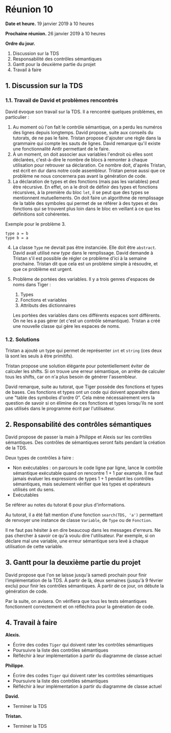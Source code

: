 # Réunion 10

**Date et heure.** 19 janvier 2019 à 10 heures

**Prochaine réunion.** 26 janvier 2019 à 10 heures

**Ordre du jour.**

1. Discussion sur la TDS
2. Responsabilité des contrôles sémantiques
3. Gantt pour la deuxième partie du projet
4. Travail à faire

## 1. Discussion sur la TDS

### 1.1. Travail de David et problèmes rencontrés

David évoque son travail sur la TDS. Il a rencontré quelques problèmes, en particulier :

1. Au moment où l'on fait le contrôle sémantique, on a perdu les numéros des lignes depuis longtemps. David propose, suite aux conseils du tutorats, de ne pas le faire. Tristan propose d'ajouter une règle dans la grammaire qui compte les sauts de lignes. David remarque qu'il existe une fonctionnalité Antlr permettant de le faire.
2. À un moment, on doit associer aux variables l'endroit où elles sont déclarées, c'est-à-dire le nombre de blocs à remonter à chaque utilisation pour retrouver sa déclaration. Ce nombre doit, d'après Tristan, est écrit en dur dans notre code assembleur. Tristan pense aussi que ce problème ne nous concernera pas avant la génération de code.
3. La déclaration de types et des fonctions (mais pas les variables) peut être récursive. En effet, on a le droit de définir des types et fonctions récursives, à la première du bloc `let`, il se peut que des types se mentionnent mutuellements. On doit faire un algorithme de remplissage de la table des symboles qui permet de se référer à des types et des fonctions qui se trouvent plus loin dans le bloc en veillant à ce que les définitions soit cohérentes.

Exemple pour le problème 3.

```tiger
type a = b
type b = a
```

4. La classe `Type` ne devrait pas être instanciée. Elle doit être `abstract`. David avait utilisé *new type* dans le remplissage. David demande à Tristan s'il est possible de régler ce problème d'ici à la semaine prochaine. Tristan dit que cela est un problème simple à résoudre, et que ce problème est urgent. 

5. Problème de portées des variables. Il y a trois genres d'espaces de noms dans Tiger : 

   1. Types
   2. Fonctions et variables
   3. Attributs des dictionnaires

   Les portées des variables dans ces différents espaces sont différents. On ne les a pas gérer (et c'est un contrôle sémantique). Tristan a créé une nouvelle classe qui gère les espaces de noms.

### 1.2. Solutions

Tristan a ajouté un type qui permet de représenter `int` et `string` (ces deux là sont les seuls à être primitifs).

Tristan propose une solution élégante pour potentiellement éviter de calculer les shifts. Si on trouve une erreur sémantique, on arrête de calculer tous les shifts, car on n'a plus besoin de générer l'assembleur.

David remarque, suite au tutorat, que Tiger possède des fonctions et types de bases. Ces fonctions et types ont un code qui doivent apparaître dans une "table des symboles d'ordre 0". Cela mène nécessairement vers la question de savoir si on élimine de ces fonctions et types lorsqu'ils ne sont pas utilisés dans le programme écrit par l'utilisateur.

## 2. Responsabilité des contrôles sémantiques

David propose de passer la main à Philippe et Alexis sur les contrôles sémantiques. Des contrôles de sémantiques seront faits pendant la création de la TDS.

Deux types de contrôles à faire :

- Non exécutables : on parcours le code ligne par ligne, lance le contrôle sémantique exécutable quand on rencontre $1+1$ par example. Il ne faut jamais évaluer les expressions de types $1+1$ pendant les contrôles sémantiques, mais seulement vérifier que les types et opérateurs utilisés ont du sens.
- Exécutables

Se référer au notes du tutorat 6 pour plus d'informations.

Au tutorat, il a été fait mention d'une fonction `search(TDS, 'a')` permettant de renvoyer une instance de classe `Variable`, de `Type` ou de `Fonction`.

Il ne faut pas hésiter à en dire beaucoup dans les messages d'erreurs. Ne pas chercher à savoir ce qu'à voulu dire l'utilisateur. Par exemple, si on déclare mal une variable, une erreur sémantique sera levé à chaque utilisation de cette variable.

## 3. Gantt pour la deuxième partie du projet

David propose que l'on se laisse jusqu'à samedi prochain pour finir l'implémentation de la TDS. À partir de là, deux semaines (jusqu'à 9 février exclu) pour finir les contrôles sémantiques. À partir de ce jour, on débute la génération de code.

Par la suite, on avisera. On vérifiera que tous les tests sémantiques fonctionnent correctement et on réfléchira pour la génération de code.

## 4. Travail à faire

**Alexis.**

- Écrire des codes `Tiger` qui doivent rater les contrôles sémantiques
- Poursuivre la liste des contrôles sémantiques
- Réfléchir à leur implémentation à partir du diagramme de classe actuel

**Philippe**.

- Écrire des codes `Tiger` qui doivent rater les contrôles sémantiques
- Poursuivre la liste des contrôles sémantiques
- Réfléchir à leur implémentation à partir du diagramme de classe actuel

**David.**

- Terminer la TDS

**Tristan.**

- Terminer la TDS
